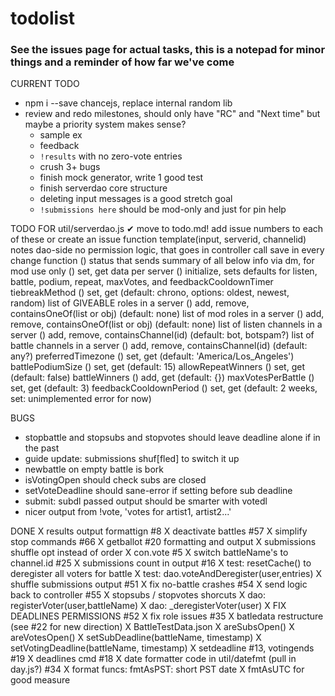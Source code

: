 # todolist

### See the issues page for actual tasks, this is a notepad for minor things and a reminder of how far we've come

CURRENT TODO
- npm i --save chancejs, replace internal random lib
- review and redo milestones, should only have "RC" and "Next time" but maybe a priority system makes sense?
    - sample ex
    - feedback
    - `!results` with no zero-vote entries
    - crush 3+ bugs
    - finish mock generator, write 1 good test
    - finish serverdao core structure
    - deleting input messages is a good stretch goal
    - `!submissions here` should be mod-only and just for pin help

TODO FOR util/serverdao.js
  ✔ move to todo.md!
  add issue numbers to each of these or create an issue
  function template(input, serverid, channelid)
  notes
    dao-side no permission logic, that goes in controller
    call save in every change function
  () status that sends summary of all below info via dm, for mod use only
    () set, get data per server
    () initialize, sets defaults for listen, battle, podium, repeat, maxVotes, and feedbackCooldownTimer
  tiebreakMethod
    () set, get (default: chrono, options: oldest, newest, random)
  list of GIVEABLE roles in a server
    () add, remove, containsOneOf(list or obj) (default: none)
  list of mod roles in a server
    () add, remove, containsOneOf(list or obj) (default: none)
  list of listen channels in a server
    () add, remove, containsChannel(id) (default: bot, botspam?)
  list of battle channels in a server
    () add, remove, containsChannel(id) (default: any?)
  preferredTimezone
    () set, get (default: 'America/Los_Angeles')
  battlePodiumSize
    () set, get (default: 15)
  allowRepeatWinners
    () set, get (default: false)
  battleWinners
    () add, get (default: {})
  maxVotesPerBattle
    () set, get (default: 3)
  feedbackCooldownPeriod
    () set, get (default: 2 weeks, set: unimplemented error for now)

BUGS
- stopbattle and stopsubs and stopvotes should leave deadline alone if in the past
- guide update: submissions shuf[fled] to switch it up
- newbattle on empty battle is bork
- isVotingOpen should check subs are closed
- setVoteDeadline should sane-error if setting before sub deadline
- submit: subdl passed output should be smarter with votedl
- nicer output from !vote, 'votes for artist1, artist2...'

DONE
X results output formattign #8
X deactivate battles #57
X simplify stop commands #66
X getballot #20 formatting and output
X submissions shuffle opt instead of order
X con.vote #5
X switch battleName's to channel.id #25
X submissions count in output #16
X test: resetCache() to deregister all voters for battle
X test: dao.voteAndDeregister(user,entries)
X shuffle submissions output #51
X fix no-battle crashes #54
X send logic back to controller #55
X stopsubs / stopvotes shorcuts
X dao: registerVoter(user,battleName)
X dao: _deregisterVoter(user)
X FIX DEADLINES PERMISSIONS #52
X fix role issues #35
X batledata restructure (see #22 for new direction)
X BattleTestData.json
X areSubsOpen()
X areVotesOpen()
X setSubDeadline(battleName, timestamp)
X setVotingDeadline(battleName, timestamp)
X setdeadline #13, votingends #19
X deadlines cmd #18
X date formatter code in util/datefmt (pull in day.js?) #34
X format funcs:
    fmtAsPST: short PST date
X fmtAsUTC for good measure